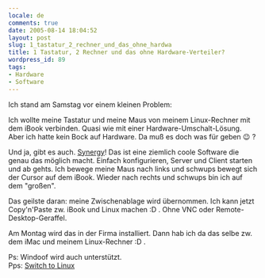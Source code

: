 ```yaml
---
locale: de
comments: true
date: 2005-08-14 18:04:52
layout: post
slug: 1_tastatur_2_rechner_und_das_ohne_hardwa
title: 1 Tastatur, 2 Rechner und das ohne Hardware-Verteiler?
wordpress_id: 89
tags:
- Hardware
- Software
---
```


Ich stand am Samstag vor einem kleinen Problem:

Ich wollte meine Tastatur und meine Maus von meinem Linux-Rechner mit dem iBook
verbinden. Quasi wie mit einer Hardware-Umschalt-Lösung. Aber ich hatte kein
Bock auf Hardware. Da muß es doch was für geben :wink: ?

Und ja, gibt es auch. [Synergy](http://synergy2.sourceforge.net/index.html)!
Das ist eine ziemlich coole Software die genau das möglich macht. Einfach
konfigurieren, Server und Client starten und ab gehts. Ich bewege meine Maus
nach links und schwups bewegt sich der Cursor auf dem iBook. Wieder nach rechts
und schwups bin ich auf dem "großen".

Das geilste daran: meine Zwischenablage wird übernommen. Ich kann jetzt
Copy'n'Paste zw. iBook und Linux machen :D . Ohne VNC oder
Remote-Desktop-Geraffel.

Am Montag wird das in der Firma installiert. Dann hab ich da das selbe zw. dem
iMac und meinem Linux-Rechner :D .

Ps: Windoof wird auch unterstützt.    
Pps: [Switch to Linux](http://mirror1.spikedhumor.com/1209/SwitchLinux.swf)
